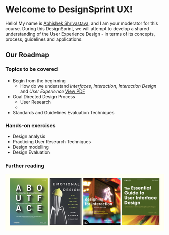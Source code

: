 # Welcome to DesignSprint UX!
Hello! My name is [Abhishek Shrivastava](https://www.iitg.ac.in/shri/), and I am your moderator for this course. During this DesignSprint, we will attempt to develop a shared understanding of the User Experience Design - in terms of its concepts, process, guidelines and applications. 
## Our Roadmap
### Topics to be covered
- Begin from the beginning
  - How do we understand *Interfaces*, *Interaction*, *Interaction Design* and *User Experience* [View PDF](https://www.dropbox.com/s/2lzbhescp2rvx5r/UxD_v001.pdf?dl=0)
- Goal Directed Design Process
  - User Research
  - 
- Standards and Guidelines Evaluation Techniques
### Hands-on exercises
- Design analysis
- Practicing User Research Techniques
- Design modelling
- Design Evaluation
### Further reading
![This is a picture showing books for further reading](https://raw.githubusercontent.com/shriitg/DesignSprintUX/master/furtherRead.png)

